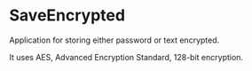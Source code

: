 # SaveEncrypted
Application for storing either password or text encrypted.   

It uses AES, Advanced Encryption Standard, 128-bit encryption. 

